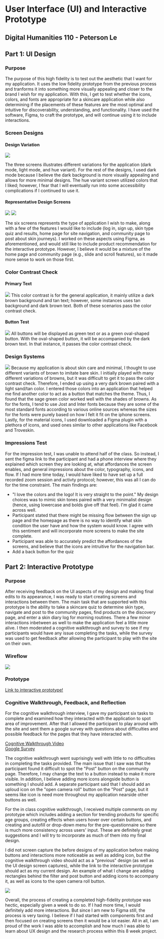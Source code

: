 # User Interface (UI) and Interactive Prototype
## Digital Humanities 110 - Peterson Le

## Part 1: UI Design
### Purpose
The purpose of this high fidelity is to test out the aesthetic that I want for my application. It uses the low fidelity prototype from the previous process and tranforms it into something more visually appealing and closer to the brand I wish for my application. With this, I get to test whether the icons, colors, and fonts are appropriate for a skincare application while also determining if the placements of these features are the most optimal and intuitive for discoverability, understanding, and functionality. I have used the software, Figma, to craft the prototype, and will continue using it to include interactions.

### Screen Designs
#### Design Variation
<img src= "https://user-images.githubusercontent.com/63027004/117766468-7d6eb800-b1e4-11eb-82c1-470fbcf20e27.png">

The three screens illustrates different variations for the application (dark mode, light mode, and hue variant). For the rest of the designs, I used dark mode because I believe the dark background is more visually appealing and allows for more minimal designs. The hue variant screen utilized colors that I liked; however, I fear that I will eventually run into some accessibility complications if I continued to use it.

#### Representative Design Screens
<img src= "https://user-images.githubusercontent.com/63027004/117766608-ae4eed00-b1e4-11eb-808c-10ff6c57656a.png">
<img src= "https://user-images.githubusercontent.com/63027004/117766614-b149dd80-b1e4-11eb-9f90-cd4e617c1740.png">

The six screens represents the type of application I wish to make, along with a few of the features I would like to include (log in, sign up, skin type quiz and results, home page for site navigation, and community page to post about skin journeys). I worked on these aspects using Figma, as aforementioned, and would still like to include product recommendation for the interactive prototype. However, I believe it would be a mixture of the home page and community page (e.g., slide and scroll features), so it made more sense to work on those first. 

### Color Contrast Check
#### Primary Text
<img src= "https://user-images.githubusercontent.com/63027004/117767881-6761f700-b1e6-11eb-87bb-e7416240f8f7.png">
This color contrast is for the general application, it mainly utilize a dark brown background and tan text; however, some instances uses tan background and dark brown text. Both of these scenarios pass the color contrast check.

#### Button Test
<img src= "https://user-images.githubusercontent.com/63027004/117768043-a6904800-b1e6-11eb-9863-06ab9b309b03.png">
All buttons will be displayed as green text or as a green oval-shaped button. With the oval-shaped button, it will be accompanied by the dark brown text. In that instance, it passes the color contrast check.

### Design Systems
<img src= "https://user-images.githubusercontent.com/63027004/117768327-14d50a80-b1e7-11eb-8015-15cffb2e6272.png">
Because my application is about skin care and minimal, I thought to use different variants of brown to imitate bare skin. I initially played with many different variations of browns, but it was difficult to get it to pass the color contrast check. Therefore, I ended up using a very dark brown paired with a light sand/tan color. I entered those colors into an application that helped me find another color to act as a button that matches the theme. Thus, I found that the sage green color worked well with the shades of browns. As for the fonts, I tend to use Jost and Inter fonts because they are some of the most standard fonts according to various online sources whereas the sizes for the fonts were purely based on how I felt it fit on the iphone screens. Lastly, for the material icons, I used downloaded a Figma plugin with a plethora of icons, and used ones similar to other applications like Facebook and Troveskin.

### Impressions Test
For the impression test, I was unable to attend half of the class. So instead, I sent the figma link to the participant and had a phone interview where they explained which screen they are looking at, what affordances the screen enables, and general impressions about the color, typography, icons, and flow. If I had more time today, I would have liked to have set up a full recorded zoom session and activty protocol; however, this was all I can do for the time constraint. The main findings are:
* "I love the colors and the logo! It is very straight to the point." My design choices was to mimic skin tones paired with a very minimalist design (hence, using lowercase and bolds give off that feel). I'm glad it came across well.
* Participant stated that there might be missing flow between the sign up page and the homepage as there is no way to identify what skin condition the user have and how the system would know. I agree with this sentiment and will incorporate more screens to make the site complete.
* Participant was able to accurately predict the affordances of the screens, and believe that the icons are intruitive for the navigation bar.
* Add a back button for the quiz

## Part 2: Interactive Prototype
### Purpose
After receiving feedback on the UI aspects of my design and making final edits to its appearance, I was ready to start creating screens and interactions between them. The main task that are supported with this prototype is the ability to take a skincare quiz to determine skin type, navigate and post to the community pages, find products on the discovery page, and enter a skin diary log for morning routines. There a few minor interactions inbetween as well to make the application feel a little more alive. I then moderated a cognitive walkthrough and survey to see if my participants would have any issue completing the tasks, while the survey was used to get feedback after allowing the participant to play with the site on their own.

### Wireflow
<img src= "https://user-images.githubusercontent.com/63027004/118562899-71be4c80-b722-11eb-8e21-3ff72530d526.png">

### Prototype
[Link to interactive prototype!](https://www.figma.com/proto/rJNdppdBnEBUi4Jpwf32i5/dh110-skin?node-id=1%3A2&scaling=min-zoom&page-id=0%3A1)

### Cognitive Walkthrough, Feedback, and Reflection
For the cognitive walkthrough interview, I gave my participant six tasks to complete and examined how they interacted with the application to spot area of improvement. After that I allowed the participant to play around with the site and sent them a google survey with questions about difficulties and possible feedback for the pages that they have interacted with.

[Cognitive Walkthrough Video](https://drive.google.com/file/d/1nDZSP1yCHCz7kFodNYgt9IOwznfFyZj5/view?usp=sharing) </br>
[Google Survey](https://docs.google.com/forms/d/1DuU5bifKGztB-EciYtqHDleaNwZvQLJp1X_Vy8BRuvA/edit?usp=sharing)

The cognitive walkthrough went suprisingly well with little to no difficulties in completing the tasks provided. The main issue that I saw was that the participant found it difficult to spot the "Post" button on the community page. Therefore, I may change the text to a button instead to make it more visible. In addition, I believe adding more icons alongside button is something I should add. A separate participant said that I should add an uploud icon on the "open camera roll" button on the "Post" page, but it seems like icon is need more throughout my application nearside other buttons as well.

For the in class cognitive walkthrough, I received multiple comments on my prototype which includes adding a section for trending products for specific age groups, creating effects when users hover over certain buttons, and creating and autofill or drop-down menu for the pre-questionnaire so there is much more consistency across users' input. These are definitely great suggestions and I will try to incorporate as much of them into my final design.

I did not screen capture the before designs of my application before making buttons and interactions more noticeable as well as adding icon, but the cognitive walkthrough video should act as a "previous" design (as well as the UI design screen captures), while the link to the interactive prototype should act as my current design. An example of what I change are adding rectangles behind the filter and post button and adding icons to accompany it, as well as icons to the open camera roll button.

<img src="https://user-images.githubusercontent.com/63027004/118722181-b6102200-b7e0-11eb-902e-e899ea2fd66e.png">

Overall, the process of creating a completed high-fidelity prototype was hectic, especially given a week to do so. If I had more time, I would definitely add more interactions. But since I am new to Figma still, the process is very taxing. I believe if I had started with components first and then focused on creating screens then it would be a lot easier. All in all, I am proud of the work I was able to accomplish and how much I was able to learn about UX design and the research process within this 8 week project.


